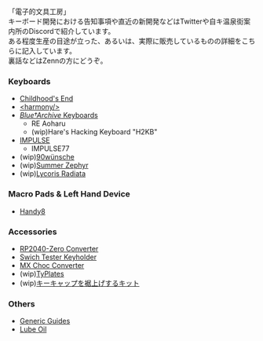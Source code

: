 「電子的文具工房」  
キーボード開発における告知事項や直近の新開発などはTwitterや自キ温泉街案内所のDiscordで紹介しています。  
ある程度生産の目途が立った、あるいは、実際に販売しているものの詳細をこちらに記入しています。  
裏話などはZennの方にどうぞ。

### Keyboards
- [Childhood's End](https://github.com/Cheena-gb/Childhood-s-End)
- [\<harmony/>](https://github.com/Cheena-gb/harmony)
- [*Blue†Archive* Keyboards](https://github.com/Cheena-gb/Bluearchive-Keyboards)
  - RE Aoharu
  - (wip)Hare's Hacking Keyboard "H2KB"
- [IMPULSE](https://github.com/Cheena-gb/impulse)
  - IMPULSE77
- (wip)[90wünsche](https://github.com/Cheena-gb/90wunsche)
- (wip)[Summer Zephyr](https://github.com/Cheena-gb/Summer-Zephyr)
- (wip)[Lycoris Radiata](https://github.com/Cheena-gb/Lycoris_Radiata)

### Macro Pads & Left Hand Device
- [Handy8](https://github.com/Cheena-gb/handy8)

### Accessories
- [RP2040-Zero Converter](https://github.com/Cheena-gb/RP2040-Zero-Converter)
- [Swich Tester Keyholder](https://github.com/Cheena-gb/Switch-Tester-Keyholder)
- [MX Choc Converter](https://github.com/Cheena-gb/MX-Choc-Converter)
- (wip)[TyPlates](https://github.com/Cheena-gb/typlates)
- (wip)[キーキャップを裾上げするキット](https://github.com/Cheena-gb/miniskirt-kit)
  
### Others
- [Generic Guides](https://github.com/Cheena-gb/generic-guides)
- [Lube Oil](https://github.com/Cheena-gb/lube)
